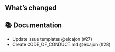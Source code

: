 ## What’s changed
## 📚 Documentation

- Update issue templates @elcajon (#27)
- Create CODE_OF_CONDUCT.md @elcajon (#28)
